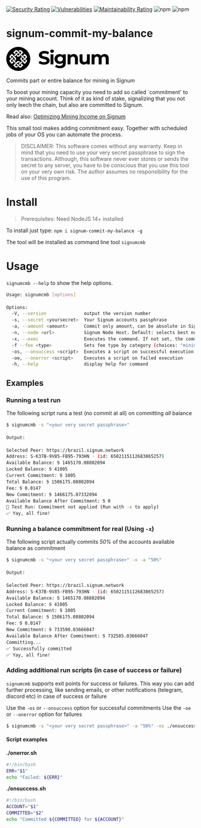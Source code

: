 [![Security Rating](https://sonarcloud.io/api/project_badges/measure?project=ohager_signum-commit-my-balance&metric=security_rating)](https://sonarcloud.io/dashboard?id=ohager_signum-commit-my-balance)
[![Vulnerabilities](https://sonarcloud.io/api/project_badges/measure?project=ohager_signum-commit-my-balance&metric=vulnerabilities)](https://sonarcloud.io/dashboard?id=ohager_signum-commit-my-balance)
[![Maintainability Rating](https://sonarcloud.io/api/project_badges/measure?project=ohager_signum-commit-my-balance&metric=sqale_rating)](https://sonarcloud.io/dashboard?id=ohager_signum-commit-my-balance)
![npm](https://img.shields.io/npm/v/signum-commit-my-balance)
![npm](https://img.shields.io/npm/dm/signum-commit-my-balance?label=Used%20by)

# signum-commit-my-balance

<img src="./img/signum_logo.svg" alt="Signum Logo" height="64" />

Commits part or entire balance for mining in Signum

To boost your mining capacity you need to add so called `commitment' to your mining account.
Think of it as kind of stake, signalizing that you not only leech the chain, but also are committed to Signum.

Read also: [Optimizing Mining Income on Signum](https://signum-network.medium.com/optimizing-mining-income-with-poc-b3948172d47d)

This small tool makes adding commitment easy. Together with scheduled jobs of your OS you can automate the process.

> DISCLAIMER: 
> This software comes without any warranty. Keep in mind that you need to use your very secret
> passphrase to sign the transactions. Although, this software never ever stores or sends 
> the secret to any server, you have to be conscious that you use this tool on your very own risk.
> The author assumes no responsibility for the use of this program.

# Install

> Prerequisites: Need NodeJS 14+ installed

To install just type:  `npm i signum-commit-my-balance -g`

The tool will be installed as command line tool `signumcmb`

# Usage

`signumcmb --help` to show the help options.

```bash
Usage: signumcmb [options]

Options:
  -V, --version              output the version number
  -s, --secret <yoursecret>  Your Signum accounts passphrase
  -a, --amount <amount>      Commit only amount, can be absolute in Signa, or percentage of balance, i.e. 50% (default: "100%")
  -n, --node <url>           Signum Node Host. Default: selects best node of reliable node list (default: "")
  -x, --exec                 Executes the command. If not set, the commitment will be only simulated (default: false)
  -f --fee <type>            Sets fee type by category (choices: "minimum", "cheap", "standard", "priority", default: "standard")
  -os, --onsuccess <script>  Executes a script on successful execution
  -oe, --onerror <script>    Executes a script on failed execution
  -h, --help                 display help for command

```

## Examples

### Running a test run

The following script runs a test (no commit at all) on committing _all_ balance 

```bash
$ signumcmb -s "<your very secret passphrase>"

Output: 

Selected Peer: https://brazil.signum.network
Address: S-K37B-9V85-FB95-793HN - (id: 6502115112683865257)
Available Balance: Ꞩ 1465170.08802094
Locked Balance: Ꞩ 41005
Current Commitment: Ꞩ 1005
Total Balance: Ꞩ 1506175.08802094
Fee: Ꞩ 0.0147
New Commitment: Ꞩ 1466175.07332094
Available Balance After Commitment: Ꞩ 0
🧪 Test Run: Commitment not applied (Run with -x to apply)
✅ Yay, all fine!
```

### Running a balance commitment for real (Using `-x`)

The following script actually commits _50%_ of the accounts available balance as commitment

```bash
$ signumcmb -s "<your very secret passphrase>" -x -a "50%"

Output:

Selected Peer: https://brazil.signum.network
Address: S-K37B-9V85-FB95-793HN - (id: 6502115112683865257)
Available Balance: Ꞩ 1465170.08802094
Locked Balance: Ꞩ 41005
Current Commitment: Ꞩ 1005
Total Balance: Ꞩ 1506175.08802094
Fee: Ꞩ 0.0147
New Commitment: Ꞩ 733590.03666047
Available Balance After Commitment: Ꞩ 732585.03666047
Committing...
✅ Successfully committed
✅ Yay, all fine!
```

### Adding additional run scripts (in case of success or failure)

`signumcmb` supports exit points for success or failures.
This way you can add further processing, like sending emails, or other notifications (telegram, discord etc) in case of success or failure

Use the `-os` or `--onsuccess` option for successful commitments
Use the `-oe` or `--onerror` option for failures

```bash
$ signumcmb -s "<your very secret passphrase>" -a "50%" -os ./onsuccess.sh -oe ./onerror.sh 
```

#### Script examples


__./onerror.sh__
```bash
#!/bin/bash
ERR="$1"
echo "Failed: ${ERR}"
```

__./onsuccess.sh__
```bash
#!/bin/bash
ACCOUNT="$1"
COMMITTED="$2"
echo "Committed ${COMMITTED} for ${ACCOUNT}"
```
